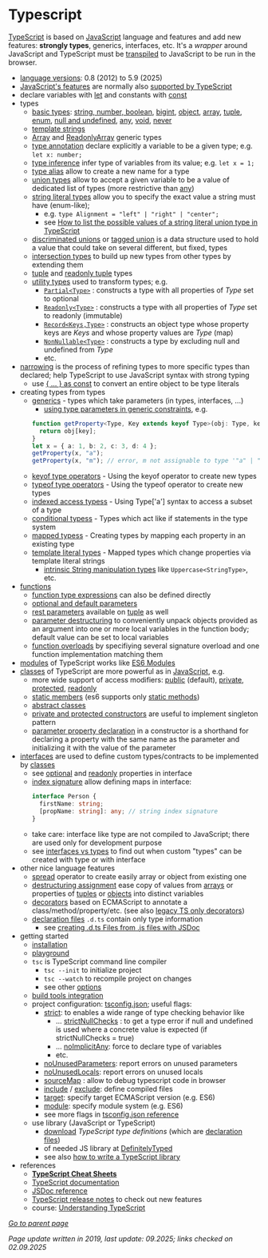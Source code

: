 # Typescript

[TypeScript](https://www.typescriptlang.org/) is based on [JavaScript](../archive/JavaScript.md) language and features and add 
new features: **strongly types**, generics, interfaces, etc. It's a *wrapper* around JavaScript and TypeScript must be 
[transpiled](https://en.wikipedia.org/wiki/Source-to-source_compiler) to JavaScript to be run in the browser.

* [language versions](https://en.wikipedia.org/wiki/TypeScript#Release_history): 0.8 (2012) to 5.9 (2025)
* [JavaScript's features](../archive/JavaScript.md) are normally also [supported by TypeScript](https://compat-table.github.io/compat-table/)
* declare variables with [let](https://www.typescriptlang.org/docs/handbook/variable-declarations.html#let-declarations) 
  and constants with [const](https://www.typescriptlang.org/docs/handbook/variable-declarations.html#const-declarations)
* types
  * [basic types](https://www.typescriptlang.org/docs/handbook/2/everyday-types.html): 
    [string, number, boolean](https://www.typescriptlang.org/docs/handbook/2/everyday-types.html#the-primitives-string-number-and-boolean),
    [bigint](https://www.typescriptlang.org/docs/handbook/2/everyday-types.html#bigint),
    [object](https://www.typescriptlang.org/docs/handbook/2/everyday-types.html#object-types),
    [array](https://www.typescriptlang.org/docs/handbook/2/everyday-types.html#arrays),
    [tuple](https://www.typescriptlang.org/docs/handbook/2/objects.html#tuple-types), 
    [enum](https://www.typescriptlang.org/docs/handbook/enums.html), 
    [null and undefined](https://www.typescriptlang.org/docs/handbook/2/everyday-types.html#null-and-undefined),
    [any](https://www.typescriptlang.org/docs/handbook/2/everyday-types.html#any), 
    [void](https://www.typescriptlang.org/docs/handbook/2/functions.html#void), 
    [never](https://www.typescriptlang.org/docs/handbook/2/functions.html#never)
  * [template strings](https://www.typescriptlang.org/docs/handbook/release-notes/typescript-1-4.html#template-strings)
  * [Array](https://www.typescriptlang.org/docs/handbook/2/objects.html#the-array-type) and [ReadonlyArray](https://www.typescriptlang.org/docs/handbook/2/objects.html#the-readonlyarray-type) generic types  
  * [type annotation](https://www.typescriptlang.org/docs/handbook/typescript-tooling-in-5-minutes.html#type-annotations) 
    declare explicitly a variable to be a given type; e.g. `let x: number;`
  * [type inference](https://www.typescriptlang.org/docs/handbook/type-inference.html) 
    infer type of variables from its value; e.g. `let x = 1;` 
  * [type alias](https://www.typescriptlang.org/docs/handbook/2/everyday-types.html#type-aliases) 
    allow to create a new name for a type 
  * [union types](https://www.typescriptlang.org/docs/handbook/2/everyday-types.html#union-types) 
    allow to accept a given variable to be a value of dedicated list of types (more restrictive than 
    [any](https://www.typescriptlang.org/docs/handbook/2/everyday-types.html#any))
  * [string literal types](https://www.typescriptlang.org/docs/handbook/2/everyday-types.html#literal-types)
    allow you to specify the exact value a string must have (enum-like); 
    * e.g. `type Alignment = "left" | "right" | "center";`
    * see [How to list the possible values of a string literal union type in TypeScript](https://danielbarta.com/literal-iteration-typescript/)
  * [discriminated unions](https://www.typescriptlang.org/docs/handbook/typescript-in-5-minutes-func.html#discriminated-unions) or [tagged union](https://en.wikipedia.org/wiki/Tagged_union)
    is a data structure used to hold a value that could take on several different, but fixed, types
  * [intersection types](https://www.typescriptlang.org/docs/handbook/2/objects.html#intersection-types) to build up new types from other types by extending them
  * [tuple](https://www.typescriptlang.org/docs/handbook/2/objects.html#tuple-types) and [readonly
 tuple](https://www.typescriptlang.org/docs/handbook/2/objects.html#readonly-tuple-types) types
  * [utility types](https://www.typescriptlang.org/docs/handbook/utility-types.html) used to transform types; e.g.
    * [`Partial<Type>`](https://www.typescriptlang.org/docs/handbook/utility-types.html#partialtype)
      : constructs a type with all properties of *Type* set to optional
    * [`Readonly<Type>`](https://www.typescriptlang.org/docs/handbook/utility-types.html#readonlytype)
      : constructs a type with all properties of *Type* set to readonly (immutable)
    * [`Record<Keys,Type>`](https://www.typescriptlang.org/docs/handbook/utility-types.html#recordkeys-type)
      : constructs an object type whose property keys are *Keys* and whose property values are *Type* (map)
    * [`NonNullable<Type>`](https://www.typescriptlang.org/docs/handbook/utility-types.html#nonnullabletype)
      : constructs a type by excluding null and undefined from *Type*
    * etc.
* [narrowing](https://www.typescriptlang.org/docs/handbook/2/narrowing.html) is the process of refining types to more specific types than declared; help TypeScript to use JavaScript syntax with strong typing
  * use [{ ... } as const](https://www.typescriptlang.org/docs/handbook/2/everyday-types.html#literal-inference) to convert an entire object to be type literals
* creating types from types
  * [generics](https://www.typescriptlang.org/docs/handbook/2/generics.html) - types which take parameters (in types, interfaces, ...)
    * [using type parameters in generic constraints](https://www.typescriptlang.org/docs/handbook/2/generics.html#using-type-parameters-in-generic-constraints), e.g.
    ```typescript
    function getProperty<Type, Key extends keyof Type>(obj: Type, key: Key) {
      return obj[key];
    }
    let x = { a: 1, b: 2, c: 3, d: 4 };
    getProperty(x, "a");
    getProperty(x, "m"); // error, m not assignable to type '"a" | "b" | "c" | "d"'
      ```
  * [keyof type operators](https://www.typescriptlang.org/docs/handbook/2/keyof-types.html) - Using the keyof operator to create new types
  * [typeof type operators](https://www.typescriptlang.org/docs/handbook/2/typeof-types.html) - Using the typeof operator to create new types
  * [indexed access typess](https://www.typescriptlang.org/docs/handbook/2/indexed-access-types.html) - Using Type['a'] syntax to access a subset of a type
  * [conditional typess](https://www.typescriptlang.org/docs/handbook/2/conditional-types.html) - Types which act like if statements in the type system
  * [mapped typess](https://www.typescriptlang.org/docs/handbook/2/mapped-types.html) - Creating types by mapping each property in an existing type
  * [template literal types](https://www.typescriptlang.org/docs/handbook/2/template-literal-types.html) - Mapped types which change properties via template literal strings
    * [intrinsic String manipulation types](https://www.typescriptlang.org/docs/handbook/2/template-literal-types.html#intrinsic-string-manipulation-types) like `Uppercase<StringType>`, etc.
* [functions](https://www.typescriptlang.org/docs/handbook/2/functions.html)
  * [function type expressions](https://www.typescriptlang.org/docs/handbook/2/functions.html#function-type-expressions)
    can also be defined directly
  * [optional and default parameters](https://www.typescriptlang.org/docs/handbook/2/functions.html#optional-parameters)
  * [rest parameters](https://www.typescriptlang.org/docs/handbook/2/functions.html#rest-parameters)
    available on [tuple](https://www.typescriptlang.org/docs/handbook/release-notes/typescript-3-0.html#tuples-in-rest-parameters-and-spread-expressions)
    as well
  * [parameter destructuring](https://www.typescriptlang.org/docs/handbook/2/functions.html#parameter-destructuring) to conveniently unpack objects provided as an argument into one or more local variables in the function body; default value can be set to local variables
  * [function overloads](https://www.typescriptlang.org/docs/handbook/2/functions.html#function-overloads) by specifiying several signature overload and one function implementation matching them
* [modules](https://www.typescriptlang.org/docs/handbook/modules.html) 
  of TypeScript works like 
  [ES6 Modules](https://developer.mozilla.org/en-US/docs/Web/JavaScript/Guide/Modules)
* [classes](https://www.typescriptlang.org/docs/handbook/2/classes.html) of TypeScript are more powerful as in 
  [JavaScript](https://developer.mozilla.org/en-US/docs/Learn/JavaScript/Objects/Inheritance#ECMAScript_2015_Classes), e.g.
  * more wide support of access modifiers: [public](https://www.typescriptlang.org/docs/handbook/2/classes.html#public) (default), [private](https://www.typescriptlang.org/docs/handbook/2/classes.html#private), [protected](https://www.typescriptlang.org/docs/handbook/2/classes.html#protected), [readonly](https://www.typescriptlang.org/docs/handbook/2/classes.html#readonly)
  * [static members](https://www.typescriptlang.org/docs/handbook/2/classes.html#static-members) (es6 supports only [static methods](https://developer.mozilla.org/en-US/docs/Web/JavaScript/Reference/Classes/static))
  * [abstract classes](https://www.typescriptlang.org/docs/handbook/2/classes.html#abstract-classes-and-members)
  * [private and protected constructors](https://www.typescriptlang.org/docs/handbook/release-notes/typescript-2-0.html#private-and-protected-constructors) 
    are useful to implement singleton pattern
  * [parameter property declaration](https://www.typescriptlang.org/docs/handbook/2/classes.html#parameter-properties) 
    in a constructor is a shorthand for declaring a property with the same name as the parameter and initializing it 
    with the value of the parameter
* [interfaces](https://www.typescriptlang.org/docs/handbook/2/everyday-types.html#interfaces) are used to define custom types/contracts 
  to be implemented by [classes](https://www.typescriptlang.org/docs/handbook/2/classes.html)
  * see [optional](https://www.typescriptlang.org/docs/handbook/2/objects.html#optional-properties) and 
    [readonly](https://www.typescriptlang.org/docs/handbook/2/objects.html#readonly-properties) 
    properties in interface
  * [index signature](https://www.typescriptlang.org/docs/handbook/2/objects.html#index-signatures) allow defining maps in interface:
    ```typescript
    interface Person {
      firstName: string;
      [propName: string]: any; // string index signature
    }
    ```
  * take care: interface like type are not compiled to JavaScript; there are used only for development purpose
  * see [interfaces vs types](https://stackoverflow.com/questions/37233735/interfaces-vs-types) 
    to find out when custom "types" can be created with type or with interface
* other nice language features
  * [spread](https://www.typescriptlang.org/docs/handbook/variable-declarations.html#spread) 
    operator to create easily array or object from existing one
  * [destructuring assignment](https://www.typescriptlang.org/docs/handbook/variable-declarations.html#destructuring)
    ease copy of values from [arrays](https://www.typescriptlang.org/docs/handbook/variable-declarations.html#array-destructuring) 
    or properties of [tuples](https://www.typescriptlang.org/docs/handbook/variable-declarations.html#tuple-destructuring) or [objects](https://www.typescriptlang.org/docs/handbook/variable-declarations.html#object-destructuring) 
    into distinct variables
  * [decorators](https://devblogs.microsoft.com/typescript/announcing-typescript-5-0/#decorators) based on ECMAScript to annotate a class/method/property/etc.
    (see also [legacy TS only decorators](https://www.typescriptlang.org/docs/handbook/decorators.html)) 
  * [declaration files](https://www.typescriptlang.org/docs/handbook/2/type-declarations.html#dts-files)
    `.d.ts` contain only type information
    * see [creating .d.ts Files from .js files with JSDoc](https://www.typescriptlang.org/docs/handbook/declaration-files/dts-from-js.html) 
* getting started
  * [installation](https://www.typescriptlang.org/#installation)
  * [playground](https://www.typescriptlang.org/play)
  * ```tsc``` is TypeScript command line compiler
    * ```tsc --init``` to initialize project
    * ```tsc --watch``` to recompile project on changes
    * see other [options](https://www.typescriptlang.org/docs/handbook/compiler-options.html)
  * [build tools integration](https://www.typescriptlang.org/docs/handbook/integrating-with-build-tools.html#gulp) 
  * project configuration: [tsconfig.json](https://www.typescriptlang.org/docs/handbook/tsconfig-json.html); useful flags:
    * [strict](https://www.typescriptlang.org/tsconfig/#strict): to enables a wide range of type checking behavior like
      * ... [strictNullChecks](https://www.typescriptlang.org/tsconfig/#strictNullChecks) : to get a type error if null and undefined is used where a concrete value is expected (if strictNullChecks = true)
      * ... [noImplicitAny](https://www.typescriptlang.org/tsconfig#noImplicitAny): force to declare type of variables
      * etc.
    * [noUnusedParameters](https://www.typescriptlang.org/tsconfig#noUnusedParameters): report errors on unused parameters
    * [noUnusedLocals](https://www.typescriptlang.org/tsconfig#noUnusedLocals): report errors on unused locals
    * [sourceMap](https://www.typescriptlang.org/tsconfig#sourceMap) : allow to debug typescript code in browser
    * [include](https://www.typescriptlang.org/tsconfig#include) /
    [exclude](https://www.typescriptlang.org/tsconfig#exclude): define compiled files
    * [target](https://www.typescriptlang.org/tsconfig#target): specify target ECMAScript version (e.g. ES6)
    * [module](https://www.typescriptlang.org/tsconfig#module): specify module system (e.g. ES6)
    * see more flags in [tsconfig.json reference](https://www.typescriptlang.org/tsconfig)
  * use library (JavaScript or TypeScript)
    * [download](https://www.typescriptlang.org/docs/handbook/declaration-files/consumption.html#downloading) *TypeScript type definitions* (which are [declaration files](https://www.typescriptlang.org/docs/handbook/declaration-files/introduction.html)) 
    * of needed JS library at [DefinitelyTyped](https://github.com/DefinitelyTyped/DefinitelyTyped)
    * see also [how to write a TypeScript library](https://www.tsmean.com/articles/how-to-write-a-typescript-library/)
* references
  * **[TypeScript Cheat Sheets](https://www.typescriptlang.org/cheatsheets/)**
  * [TypeScript documentation](https://www.typescriptlang.org/docs/)
  * [JSDoc reference](https://www.typescriptlang.org/docs/handbook/jsdoc-supported-types.html)
  * [TypeScript release notes](https://www.typescriptlang.org/docs/handbook/release-notes/typescript-5-9.html) to check out new features
  * course: [Understanding TypeScript](https://www.udemy.com/course/understanding-typescript/)

[*Go to parent page*](../README.md)

*Page update written in 2019, last update: 09.2025; links checked on 02.09.2025*
